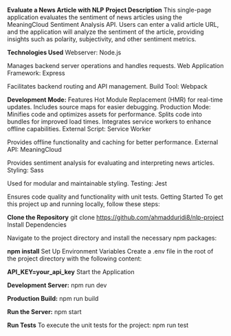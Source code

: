 **Evaluate a News Article with NLP**
**Project Description**
This single-page application evaluates the sentiment of news articles using the MeaningCloud Sentiment Analysis API. Users can enter a valid article URL, and the application will analyze the sentiment of the article, providing insights such as polarity, subjectivity, and other sentiment metrics.

**Technologies Used**
Webserver: Node.js

Manages backend server operations and handles requests.
Web Application Framework: Express

Facilitates backend routing and API management.
Build Tool: Webpack

**Development Mode:**
Features Hot Module Replacement (HMR) for real-time updates.
Includes source maps for easier debugging.
Production Mode:
Minifies code and optimizes assets for performance.
Splits code into bundles for improved load times.
Integrates service workers to enhance offline capabilities.
External Script: Service Worker

Provides offline functionality and caching for better performance.
External API: MeaningCloud

Provides sentiment analysis for evaluating and interpreting news articles.
Styling: Sass

Used for modular and maintainable styling.
Testing: Jest

Ensures code quality and functionality with unit tests.
Getting Started
To get this project up and running locally, follow these steps:

**Clone the Repository**
git clone https://github.com/ahmadduridi8/nlp-project
Install Dependencies

Navigate to the project directory and install the necessary npm packages:


**npm install**
Set Up Environment Variables
Create a .env file in the root of the project directory with the following content:


**API_KEY=your_api_key**
Start the Application

**Development Server:**
npm run dev

**Production Build:**
npm run build

**Run the Server:**
npm start

**Run Tests**
To execute the unit tests for the project:
npm run test



